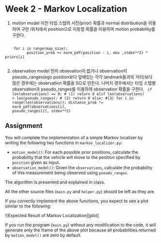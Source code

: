 # Week 2 - Markov Localization

1. motion model
  이전 타임 스텝의 사전(prior) 확률과 normal distribution을 이용하여 구한 i위치에서 position으로 이동할 확률을 이용하여 motion probability를 구한다.

  <code>
    for i in range(map_size):
          position_prob += norm_pdf(position - i, mov ,stdev**2) * priors[i]
  </code>

2. observation model
  먼저 obsevation이 없거나 observation이 pseudo_ranges(ego position보다 앞에있는 각각 landmark들과의 거리)보다 많은 경우에는 observation 확률을 0으로 만든다. 나머지 경우에서는 타임 스텝별 observation과 pseudo_ranges를 이용하여 observation 확률을 구한다.
   <code>
    if len(observations) == 0: # (1)
        return 0
    elif len(observations) > len(pseudo_ranges): # (2)
        return 0
    else: #(3)
        for i in range(len(observations)):
            distance_prob *= norm_pdf(observations[i], pseudo_ranges[i], stdev**2)
   </code>



## Assignment

You will complete the implementation of a simple Markov localizer by writing the following two functions in `markov_localizer.py`:

* `motion_model()`: For each possible prior positions, calculate the probability that the vehicle will move to the position specified by `position` given as input.
* `observation_model()`: Given the `observations`, calculate the probability of this measurement being observed using `pseudo_ranges`.

The algorithm is presented and explained in class.

All the other source files (`main.py` and `helper.py`) should be left as they are.

If you correctly implement the above functions, you expect to see a plot similar to the following:

![Expected Result of Markov Localization][plot]

If you run the program (`main.py`) without any modification to the code, it will generate only the frame of the above plot because all probabilities returned by `motion_model()` are zero by default.
